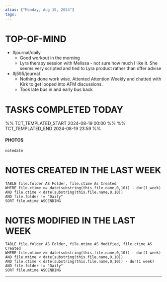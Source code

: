 ```yaml
---
alias: ["Monday, Aug 19, 2024"]
tags: 
---
```



# TOP-OF-MIND
- #journal/daily 
	- Good workout in the morning
	- Lyra therapy session with Melissa - not sure how much I like it. She seems very scripted and tied to Lyra product rather than offer advise
- #j595/journal 
	- Nothing done work wise. Attented Attention Weekly and chatted with Kirk to get looped into AFM discussions.
	- Took late bus in and early bus back

# TASKS COMPLETED TODAY
%% TCT_TEMPLATED_START 2024-08-19 00:00 %%
%% TCT_TEMPLATED_END 2024-08-19 23:59 %%


#### PHOTOS
```photos
notedate
```

# NOTES CREATED IN THE LAST WEEK
``` dataview
TABLE file.folder AS Folder, file.ctime As Created
WHERE file.ctime >= date(substring(this.file.name,0,10)) - dur(1 week) 
AND file.ctime < date(substring(this.file.name,0,10)) 
AND file.folder != "Daily"
SORT file.mtime ASCENDING
```

# NOTES MODIFIED IN THE LAST WEEK
``` dataview
TABLE file.folder AS Folder, file.mtime AS Modified, file.ctime AS Created
WHERE file.mtime >= date(substring(this.file.name,0,10)) - dur(1 week)
AND file.mtime < date(substring(this.file.name,0,10))
AND file.ctime < date(substring(this.file.name,0,10)) - dur(1 week)
AND file.folder != "Daily"
SORT file.mtime ASCENDING
```
---
